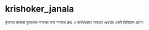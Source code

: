# krishoker_janala
কৃষকের জানালা কৃষকদের ফসলের নানা সমস্যার দ্রুত ও কার্যকরভাবে সমাধান দেওয়ার একটি ডিজিটাল প্রয়াস। 
